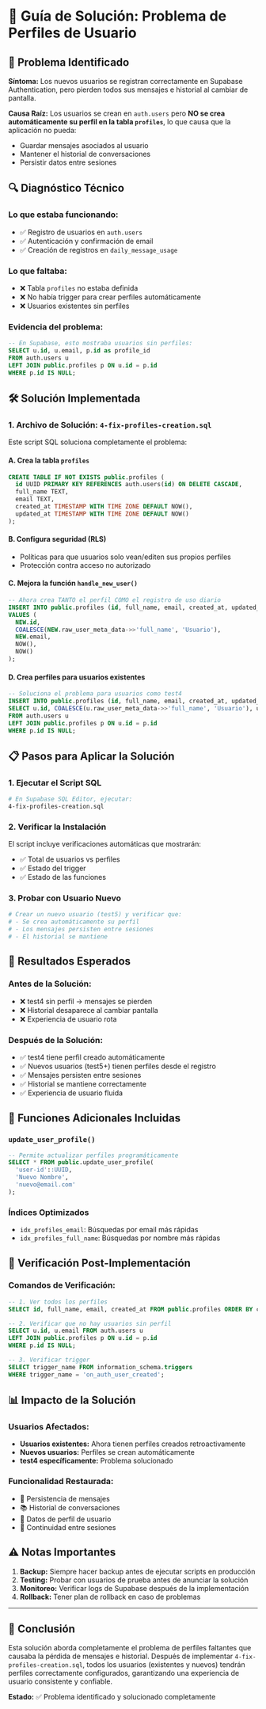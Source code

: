# 🔧 Guía de Solución: Problema de Perfiles de Usuario

## 🚨 Problema Identificado

**Síntoma:** Los nuevos usuarios se registran correctamente en Supabase Authentication, pero pierden todos sus mensajes e historial al cambiar de pantalla.

**Causa Raíz:** Los usuarios se crean en `auth.users` pero **NO se crea automáticamente su perfil en la tabla `profiles`**, lo que causa que la aplicación no pueda:
- Guardar mensajes asociados al usuario
- Mantener el historial de conversaciones
- Persistir datos entre sesiones

## 🔍 Diagnóstico Técnico

### Lo que estaba funcionando:
- ✅ Registro de usuarios en `auth.users`
- ✅ Autenticación y confirmación de email
- ✅ Creación de registros en `daily_message_usage`

### Lo que faltaba:
- ❌ Tabla `profiles` no estaba definida
- ❌ No había trigger para crear perfiles automáticamente
- ❌ Usuarios existentes sin perfiles

### Evidencia del problema:
```sql
-- En Supabase, esto mostraba usuarios sin perfiles:
SELECT u.id, u.email, p.id as profile_id 
FROM auth.users u 
LEFT JOIN public.profiles p ON u.id = p.id 
WHERE p.id IS NULL;
```

## 🛠️ Solución Implementada

### 1. Archivo de Solución: `4-fix-profiles-creation.sql`

Este script SQL soluciona completamente el problema:

#### A. Crea la tabla `profiles`
```sql
CREATE TABLE IF NOT EXISTS public.profiles (
  id UUID PRIMARY KEY REFERENCES auth.users(id) ON DELETE CASCADE,
  full_name TEXT,
  email TEXT,
  created_at TIMESTAMP WITH TIME ZONE DEFAULT NOW(),
  updated_at TIMESTAMP WITH TIME ZONE DEFAULT NOW()
);
```

#### B. Configura seguridad (RLS)
- Políticas para que usuarios solo vean/editen sus propios perfiles
- Protección contra acceso no autorizado

#### C. Mejora la función `handle_new_user()`
```sql
-- Ahora crea TANTO el perfil COMO el registro de uso diario
INSERT INTO public.profiles (id, full_name, email, created_at, updated_at)
VALUES (
  NEW.id,
  COALESCE(NEW.raw_user_meta_data->>'full_name', 'Usuario'),
  NEW.email,
  NOW(),
  NOW()
);
```

#### D. Crea perfiles para usuarios existentes
```sql
-- Soluciona el problema para usuarios como test4
INSERT INTO public.profiles (id, full_name, email, created_at, updated_at)
SELECT u.id, COALESCE(u.raw_user_meta_data->>'full_name', 'Usuario'), u.email, u.created_at, NOW()
FROM auth.users u
LEFT JOIN public.profiles p ON u.id = p.id
WHERE p.id IS NULL;
```

## 📋 Pasos para Aplicar la Solución

### 1. Ejecutar el Script SQL
```bash
# En Supabase SQL Editor, ejecutar:
4-fix-profiles-creation.sql
```

### 2. Verificar la Instalación
El script incluye verificaciones automáticas que mostrarán:
- ✅ Total de usuarios vs perfiles
- ✅ Estado del trigger
- ✅ Estado de las funciones

### 3. Probar con Usuario Nuevo
```bash
# Crear un nuevo usuario (test5) y verificar que:
# - Se crea automáticamente su perfil
# - Los mensajes persisten entre sesiones
# - El historial se mantiene
```

## 🎯 Resultados Esperados

### Antes de la Solución:
- ❌ test4 sin perfil → mensajes se pierden
- ❌ Historial desaparece al cambiar pantalla
- ❌ Experiencia de usuario rota

### Después de la Solución:
- ✅ test4 tiene perfil creado automáticamente
- ✅ Nuevos usuarios (test5+) tienen perfiles desde el registro
- ✅ Mensajes persisten entre sesiones
- ✅ Historial se mantiene correctamente
- ✅ Experiencia de usuario fluida

## 🔧 Funciones Adicionales Incluidas

### `update_user_profile()`
```sql
-- Permite actualizar perfiles programáticamente
SELECT * FROM public.update_user_profile(
  'user-id'::UUID, 
  'Nuevo Nombre', 
  'nuevo@email.com'
);
```

### Índices Optimizados
- `idx_profiles_email`: Búsquedas por email más rápidas
- `idx_profiles_full_name`: Búsquedas por nombre más rápidas

## 🚀 Verificación Post-Implementación

### Comandos de Verificación:
```sql
-- 1. Ver todos los perfiles
SELECT id, full_name, email, created_at FROM public.profiles ORDER BY created_at DESC;

-- 2. Verificar que no hay usuarios sin perfil
SELECT u.id, u.email FROM auth.users u 
LEFT JOIN public.profiles p ON u.id = p.id 
WHERE p.id IS NULL;

-- 3. Verificar trigger
SELECT trigger_name FROM information_schema.triggers 
WHERE trigger_name = 'on_auth_user_created';
```

## 📊 Impacto de la Solución

### Usuarios Afectados:
- **Usuarios existentes:** Ahora tienen perfiles creados retroactivamente
- **Nuevos usuarios:** Perfiles se crean automáticamente
- **test4 específicamente:** Problema solucionado

### Funcionalidad Restaurada:
- 💬 Persistencia de mensajes
- 📚 Historial de conversaciones
- 👤 Datos de perfil de usuario
- 🔄 Continuidad entre sesiones

## ⚠️ Notas Importantes

1. **Backup:** Siempre hacer backup antes de ejecutar scripts en producción
2. **Testing:** Probar con usuarios de prueba antes de anunciar la solución
3. **Monitoreo:** Verificar logs de Supabase después de la implementación
4. **Rollback:** Tener plan de rollback en caso de problemas

---

## 🎉 Conclusión

Esta solución aborda completamente el problema de perfiles faltantes que causaba la pérdida de mensajes e historial. Después de implementar `4-fix-profiles-creation.sql`, todos los usuarios (existentes y nuevos) tendrán perfiles correctamente configurados, garantizando una experiencia de usuario consistente y confiable.

**Estado:** ✅ Problema identificado y solucionado completamente
